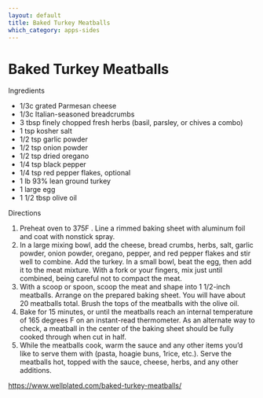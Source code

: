 ```yaml
---
layout: default
title: Baked Turkey Meatballs
which_category: apps-sides
---
```

# Baked Turkey Meatballs

Ingredients
  * 1/3c grated Parmesan cheese
  * 1/3c Italian-seasoned breadcrumbs
  * 3 tbsp finely chopped fresh herbs (basil, parsley, or chives a combo)
  * 1 tsp kosher salt
  * 1/2 tsp garlic powder
  * 1/2 tsp onion powder
  * 1/2 tsp dried oregano
  * 1/4 tsp black pepper
  * 1/4 tsp red pepper flakes, optional
  * 1 lb 93% lean ground turkey
  * 1 large egg
  * 1 1/2 tbsp olive oil

Directions
  1. Preheat oven to 375F . Line a rimmed baking sheet with aluminum foil and coat with nonstick spray.
  2. In a large mixing bowl, add the cheese, bread crumbs, herbs, salt, garlic powder, onion powder, oregano, pepper, and red pepper flakes and stir well to combine. Add the turkey. In a small bowl, beat the egg, then add it to the meat mixture. With a fork or your fingers, mix just until combined, being careful not to compact the meat.
  3. With a scoop or spoon, scoop the meat and shape into 1 1/2-inch meatballs. Arrange on the prepared baking sheet. You will have about 20 meatballs total. Brush the tops of the meatballs with the olive oil.
  4. Bake for 15 minutes, or until the meatballs reach an internal temperature of 165 degrees F on an instant-read thermometer. As an alternate way to check, a meatball in the center of the baking sheet should be fully cooked through when cut in half.
  5. While the meatballs cook, warm the sauce and any other items you’d like to serve them with (pasta, hoagie buns, 1rice, etc.). Serve the meatballs hot, topped with the sauce, cheese, herbs, and any other additions.

<https://www.wellplated.com/baked-turkey-meatballs/>
